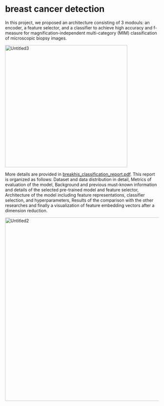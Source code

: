# breast cancer detection

In this project, we proposed an architecture consisting of 3 modouls: an encoder, a feature selector, and a classifier to achieve high accuracy and f-measure for magnification-independent multi-category (MIM) classification of microscopic biopsy images.


<img width="400" alt="Untitled3" src="https://user-images.githubusercontent.com/16519487/201921443-344d9c09-22c3-4f5c-988b-1d7a4db6ff9b.png">

More details are provided in [breakhis_classification_report.pdf](breakhis_classification_report.pdf). This report is organized as follows: Dataset and data distribution in detail, Metrics of evaluation of the model, Background and previous must-known information and details of the selected pre-trained model and feature selector, Architecture of the model including feature representations, classifier selection, and hyperparameters,  Results of the comparison with the other researches and finally a visualization of feature embedding vectors after a dimension reduction.



<img width="600" alt="Untitled2" src="https://user-images.githubusercontent.com/16519487/201921178-bc9efd8d-d7c5-413b-94a4-f76bcf5bc5ee.png">

